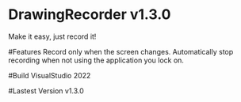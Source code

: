 # DrawingRecorder v1.3.0
Make it easy, just record it!


#Features
  Record only when the screen changes.
  Automatically stop recording when not using the application you lock on.


#Build
  VisualStudio 2022


#Lastest Version
  v1.3.0
